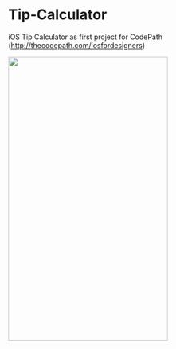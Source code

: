 Tip-Calculator
==============

iOS Tip Calculator as first project for CodePath (http://thecodepath.com/iosfordesigners)

<img width="320" height="568" src="http://i.imgur.com/ImAIu1E.png"/>
